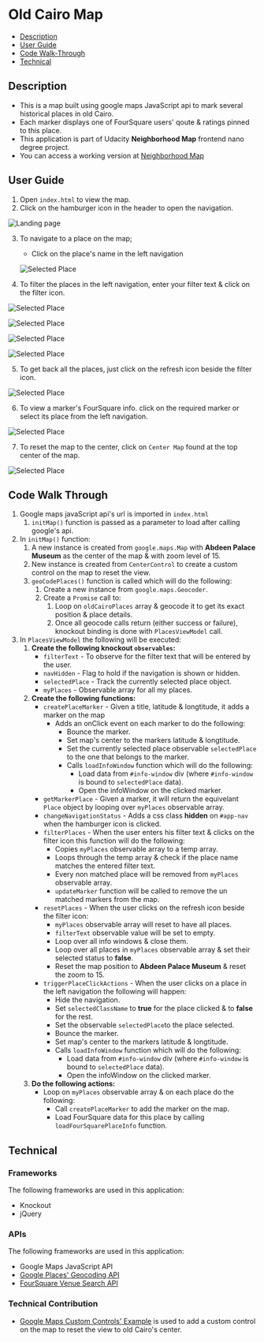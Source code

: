 # Old Cairo Map

* [Description](#Description)
* [User Guide](#User-Guide)
* [Code Walk-Through](#Code-Walk-Through)
* [Technical](#Technical)

## Description
* This is a map built using google maps JavaScript api to mark several historical places in old Cairo.
* Each marker displays one of FourSquare users' qoute & ratings pinned to this place.
* This application is part of Udacity **Neighborhood Map** frontend nano degree project.
* You can access a working version at [Neighborhood Map](https://alia-adel.github.io/udacity-fend-neighorhood-map/)

## User Guide
1. Open `index.html` to view the map.
2. Click on the hamburger icon in the header to open the navigation.

![Landing page](assets/images/landingPage.PNG)

3. To navigate to a place on the map;
    - Click on the place's name in the left navigation

    ![Selected Place](assets/images/selectedPlace.PNG)

4. To filter the places in the left navigation, enter your filter text & click on the filter icon.

![Selected Place](assets/images/Filter_Search_control.PNG)

![Selected Place](assets/images/SearchResult.PNG)

![Selected Place](assets/images/filter_text2.PNG)

![Selected Place](assets/images/filter_text.PNG)

5. To get back all the places, just click on the refresh icon beside the filter icon.

![Selected Place](assets/images/after_refresh.PNG)

6. To view a marker's FourSquare info. click on the required marker or select its place from the left navigation.

![Selected Place](assets/images/infoWindow.PNG)

7. To reset the map to the center, click on `Center Map` found at the top center of the map.

![Selected Place](assets/images/centerMap.PNG)


## Code Walk Through
1. Google maps javaScript api's url is imported in `index.html`
    1. `initMap()` function is passed as a parameter to load after calling google's api.
2. In `initMap()` function:
    1. A new instance is created from `google.maps.Map` with **Abdeen Palace Museum** as the center of the map & with zoom level of 15.
    2. New instance is created from `CenterControl` to create a custom control on the map to reset the view.
    3. `geoCodePlaces()` function is called which will do the following:
        1. Create a new instance from `google.maps.Geocoder`.
        2. Create a `Promise` call to:
            1. Loop on `oldCairoPlaces` array & geocode it to get its exact position & place details.
            2. Once all geocode calls return (either success or failure), knockout binding is done with `PlacesViewModel` call.
3. In `PlacesViewModel` the following will be executed:
    1. **Create the following knockout `observables`:**
        - `filterText` - To observe for the filter text that will be entered by the user.
        - `navHidden`  - Flag to hold if the navigation is shown or hidden.
        - `selectedPlace` - Track the currently selected place object.
        - `myPlaces` - Observable array for all my places.
    2. **Create the following functions:**
        - `createPlaceMarker` - Given a title, latitude & longtitude, it adds a marker on the map
            - Adds an onClick event on each marker to do the following:
                - Bounce the marker.
                - Set map's center to the markers latitude & longtitude.
                - Set the currently selected place observable `selectedPlace` to the one that belongs to the marker.
                - Calls `loadInfoWindow` function which will do the following:
                    - Load data from `#info-window` div (where `#info-window` is bound to `selectedPlace` data).
                    - Open the infoWindow on the clicked marker.
        - `getMarkerPlace` - Given a marker, it will return the equivelant `Place` object by looping over `myPlaces` observable array.
        - `changeNavigationStatus` - Adds a css class **hidden** on `#app-nav` when the hamburger icon is clicked.
        - `filterPlaces` - When the user enters his filter text & clicks on the filter icon this function will do the following:
            - Copies `myPlaces` observable array to a temp array.
            - Loops through the temp array & check if the place name matches the entered filter text.
            - Every non matched place will be removed from `myPlaces` observable array.
            - `updateMarker` function will be called to remove the un matched markers from the map.
        - `resetPlaces` - When the user clicks on the refresh icon beside the filter icon:
            - `myPlaces` observable array will reset to have all places.
            - `filterText` observable value will be set to empty.
            - Loop over all info windows & close them.
            - Loop over all places in `myPlaces` observable array & set their selected status to **false**.
            - Reset the map position to **Abdeen Palace Museum** & reset the zoom to 15.
        - `triggerPlaceClickActions` - When the user clicks on a place in the left navigation the following will happen:
            - Hide the navigation.
            - Set `selectedClassName` to **true** for the place clicked & to **false** for the rest.
            - Set the observable `selectedPlace`to the place selected.
            - Bounce the marker.
            - Set map's center to the markers latitude & longtitude.
            - Calls `loadInfoWindow` function which will do the following:
                - Load data from `#info-window` div (where `#info-window` is bound to `selectedPlace` data).
                - Open the infoWindow on the clicked marker.
    3. **Do the following actions:**
        - Loop on `myPlaces` observable array & on each place do the following:
            - Call `createPlaceMarker` to add the marker on the map.
            - Load FourSquare data for this place by calling `loadFourSquarePlaceInfo` function.


## Technical
### Frameworks
The following frameworks are used in this application:
- Knockout
- jQuery

### APIs
The following frameworks are used in this application:
- Google Maps JavaScript API
- [Google Places' Geocoding API](https://developers.google.com/maps/documentation/javascript/examples/geocoding-simple)
- [FourSquare Venue Search API](https://developer.foursquare.com/docs/api/venues/search)

### Technical Contribution
- [Google Maps Custom Controls' Example](https://developers.google.com/maps/documentation/javascript/examples/control-custom) is used to add a custom control on the map to reset the view to old Cairo's center.


